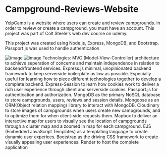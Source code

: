 # Campground-Reviews-Website
YelpCamp is a website where users can create and review campgrounds. In order to review or create a campground, you must have an account. This project was part of Colt Steele's web dev course on udemy.

This project was created using Node.js, Express, MongoDB, and Bootstrap. Passport.js was used to handle authentication.

![image](https://github.com/RuihaoWei95/Campground-Reviews-Website/assets/104181507/18c5ad10-ff43-4657-8f34-f01fffd92d11)
![image](https://github.com/RuihaoWei95/Campground-Reviews-Website/assets/104181507/1c2273cd-28b7-42d2-9d09-28cafae3adcd)
Technologies:
MVC (Model-View-Controller) architecture to achieve seperation of concerns and maintain independence in relation to backend/frontend services.
Express.js minimal, unopinionated backend framework to keep serverside boilerplate as low as possible. Especially useful for learning how to piece different technologies together to develop a complete backend.
Express-Session to learn how cookies work to deliver a rich user experience through client and serverside cookies.
Passport.js for authentication and authorization.
MongoDB as the primary NoSQL database to store campgrounds, users, reviews and session details.
Mongoose as an ORM(Object relation mapping) library to interact with MongoDB.
Cloudinary to store images of campgrounds when users create new campgrounds, and to optimize them for when client-side requests them.
Mapbox to deliver an interactive map for users to visually see the location of campgrounds through a cluster map and a zoomed in map for each campground.
EJS (Embedded JavaScript Templates) as a templating language to create dynamic user experices.
Bootstrap as the driving CSS framework to create visually appealing user experiences.
Render to host the complete application
